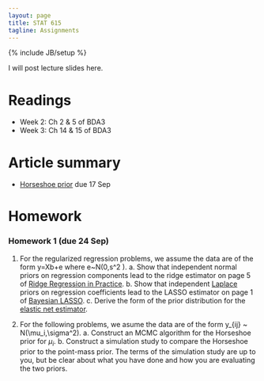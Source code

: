 ```yaml
---
layout: page
title: STAT 615
tagline: Assignments
---
```

{% include JB/setup %}

I will post lecture slides here. 

# Readings

- Week 2: Ch 2 & 5 of BDA3
- Week 3: Ch 14 & 15 of BDA3

# Article summary

- [Horseshoe prior](http://machinelearning.wustl.edu/mlpapers/paper_files/AISTATS09_CarvalhoPS.pdf) due 17 Sep

# Homework

### Homework 1 (due 24 Sep)

1. For the regularized regression problems, we assume the data are of the form y=Xb+e where e~N(0,s^2 ).
  a. Show that independent normal priors on regression components lead to the ridge estimator on page 5 of [Ridge Regression in Practice](http://www.tandfonline.com/doi/abs/10.1080/00031305.1975.10479105).
  b. Show that independent [Laplace](http://en.wikipedia.org/wiki/Laplace_distribution) priors on regression coefficients lead to the LASSO estimator on page 1 of [Bayesian LASSO](http://www.stat.ufl.edu/~casella/Papers/Lasso.pdf).
  c. Derive the form of the prior distribution for the [elastic net estimator](http://en.wikipedia.org/wiki/Elastic_net_regularization). 
  
2. For the following problems, we asume the data are of the form y_{ij} ~ N(\mu_i,\sigma^2).
  a. Construct an MCMC algorithm for the Horseshoe prior for $\mu_i$.
  b. Construct a simulation study to compare the Horseshoe prior to the point-mass prior. The terms of the simulation study are up to you, but be clear about what you have done and how you are evaluating the two priors.

